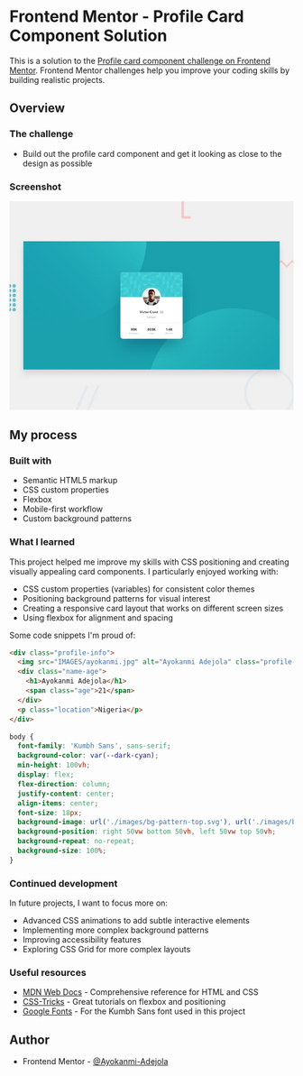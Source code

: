 # Frontend Mentor - Profile Card Component Solution

This is a solution to the [Profile card component challenge on Frontend Mentor](https://www.frontendmentor.io/challenges/profile-card-component-cfArpWshJ). Frontend Mentor challenges help you improve your coding skills by building realistic projects.



## Overview

### The challenge

- Build out the profile card component and get it looking as close to the design as possible

### Screenshot

![Profile Card Component](./design/desktop-preview.jpg)

## My process

### Built with

- Semantic HTML5 markup
- CSS custom properties
- Flexbox
- Mobile-first workflow
- Custom background patterns

### What I learned

This project helped me improve my skills with CSS positioning and creating visually appealing card components. I particularly enjoyed working with:

- CSS custom properties (variables) for consistent color themes
- Positioning background patterns for visual interest
- Creating a responsive card layout that works on different screen sizes
- Using flexbox for alignment and spacing

Some code snippets I'm proud of:

```html
<div class="profile-info">
  <img src="IMAGES/ayokanmi.jpg" alt="Ayokanmi Adejola" class="profile-img">
  <div class="name-age">
    <h1>Ayokanmi Adejola</h1>
    <span class="age">21</span>
  </div>
  <p class="location">Nigeria</p>
</div>
```

```css
body {
  font-family: 'Kumbh Sans', sans-serif;
  background-color: var(--dark-cyan);
  min-height: 100vh;
  display: flex;
  flex-direction: column;
  justify-content: center;
  align-items: center;
  font-size: 18px;
  background-image: url('./images/bg-pattern-top.svg'), url('./images/bg-pattern-bottom.svg');
  background-position: right 50vw bottom 50vh, left 50vw top 50vh;
  background-repeat: no-repeat;
  background-size: 100%;
}
```

### Continued development

In future projects, I want to focus more on:

- Advanced CSS animations to add subtle interactive elements
- Implementing more complex background patterns
- Improving accessibility features
- Exploring CSS Grid for more complex layouts

### Useful resources

- [MDN Web Docs](https://developer.mozilla.org/en-US/) - Comprehensive reference for HTML and CSS
- [CSS-Tricks](https://css-tricks.com/) - Great tutorials on flexbox and positioning
- [Google Fonts](https://fonts.google.com/) - For the Kumbh Sans font used in this project

## Author

- Frontend Mentor - [@Ayokanmi-Adejola](https://www.frontendmentor.io/profile/Ayokanmi-Adejola)
